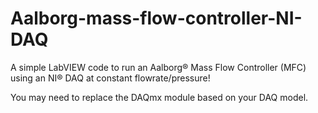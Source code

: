 # Aalborg-mass-flow-controller-NI-DAQ
A simple LabVIEW code to run an Aalborg® Mass Flow Controller (MFC) using an NI® DAQ at constant flowrate/pressure!

You may need to replace the DAQmx module based on your DAQ model. 
